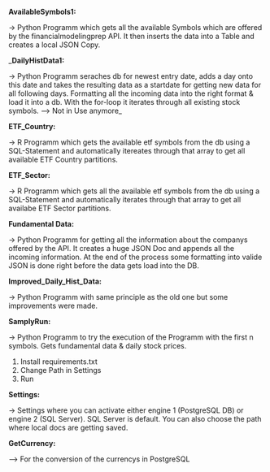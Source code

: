 **AvailableSymbols1:**

-> Python Programm which gets all the available Symbols which are offered by the financialmodelingprep API. It then inserts the 
data into a Table and creates a local JSON Copy. 

_**DailyHistData1:**

-> Python Programm seraches db for newest entry date, adds a day onto this date and takes the resulting data as a startdate for getting new
data for all following days. Formatting all the incoming data into the right format & load it into a db. With the for-loop it iterates through all existing stock symbols. --> Not in Use anymore_


**ETF_Country:**

-> R Programm which gets the available etf symbols from the db using a SQL-Statement and automatically itereates through that array to get all available ETF Country partitions.

**ETF_Sector:**

-> R Programm which gets all the available etf symbols from the db using a SQL-Statement and automatically iterates through that array to get all availabe ETF Sector partitions.

**Fundamental Data:**

-> Python Programm for getting all the information about the companys offered by the API. It creates a huge JSON Doc and appends all the incoming information. At the end of the process some formatting into valide JSON is done right before the data gets load into the DB.

**Improved_Daily_Hist_Data:**

-> Python Programm with same principle as the old one but some improvements were made.

**SamplyRun:**

-> Python Programm to try the execution of the Programm with the first n symbols. Gets fundamental data & daily stock prices.
1. Install requirements.txt
2. Change Path in Settings
3. Run

**Settings:**

-> Settings where you can activate either engine 1 (PostgreSQL DB) or engine 2 (SQL Server). SQL Server is default.
You can also choose the path where local docs are getting saved. 

**GetCurrency:**

--> For the conversion of the currencys in PostgreSQL

